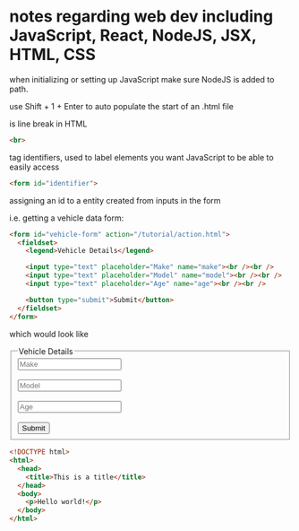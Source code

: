  # notes regarding web dev including JavaScript, React, NodeJS, JSX, HTML, CSS

when initializing or setting up JavaScript make sure NodeJS is added to path.

use Shift + 1 + Enter to auto populate the start of an .html file


is line break in HTML
```html
<br>
```


tag identifiers, used to label elements you want JavaScript to be able to easily access

```html
<form id="identifier">
```

assigning an id to a entity created from inputs in the form

i.e. getting a vehicle data form:

```html
<form id="vehicle-form" action="/tutorial/action.html">
  <fieldset>
    <legend>Vehicle Details</legend>

    <input type="text" placeholder="Make" name="make"><br /><br />
    <input type="text" placeholder="Model" name="model"><br /><br />
    <input type="text" placeholder="Age" name="age"><br /><br />

    <button type="submit">Submit</button>
  </fieldset>
</form>
```

which would look like

<form id="vehicle-form" action="/tutorial/action.html">
  <fieldset>
    <legend>Vehicle Details</legend>
    <input type="text" placeholder="Make" name="make"><br /><br />
    <input type="text" placeholder="Model" name="model"><br /><br />
    <input type="text" placeholder="Age" name="age"><br /><br />
    <button type="submit">Submit</button>
  </fieldset>
</form>


```html
<!DOCTYPE html>
<html>
  <head>
    <title>This is a title</title>
  </head>
  <body>
    <p>Hello world!</p>
  </body>
</html>
```
